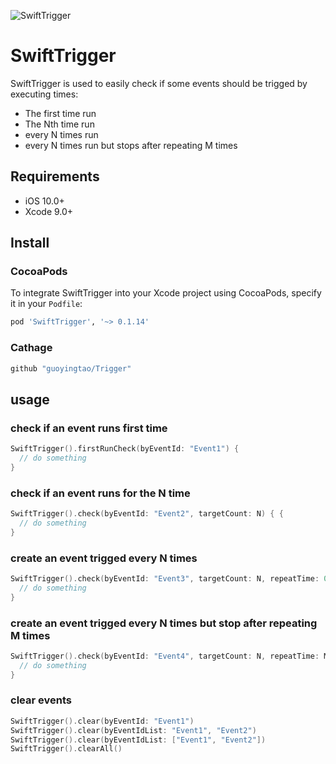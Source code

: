 ![SwiftTrigger](https://github.com/guoyingtao/repo/blob/master/images/Trigger.png)

# SwiftTrigger

SwiftTrigger is used to easily check if some events should be trigged by executing times:
- The first time run
- The Nth time run
- every N times run
- every N times run but stops after repeating M times

## Requirements

* iOS 10.0+
* Xcode 9.0+

## Install

### CocoaPods

To integrate SwiftTrigger into your Xcode project using CocoaPods, specify it in your `Podfile`:

```ruby
pod 'SwiftTrigger', '~> 0.1.14'
```

### Cathage

```ruby
github "guoyingtao/Trigger"
```

## usage

### check if an event runs first time
```swift
SwiftTrigger().firstRunCheck(byEventId: "Event1") {
  // do something
}
```

### check if an event runs for the N time
```swift
SwiftTrigger().check(byEventId: "Event2", targetCount: N) { {
  // do something
}
```

### create an event trigged every N times
```swift
SwiftTrigger().check(byEventId: "Event3", targetCount: N, repeatTime: 0) {
  // do something
}
```

### create an event trigged every N times but stop after repeating M times
```swift
SwiftTrigger().check(byEventId: "Event4", targetCount: N, repeatTime: M) {
  // do something
}
```

### clear events
```swift
SwiftTrigger().clear(byEventId: "Event1")
SwiftTrigger().clear(byEventIdList: "Event1", "Event2")
SwiftTrigger().clear(byEventIdList: ["Event1", "Event2"])
SwiftTrigger().clearAll()
```



